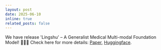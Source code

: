 ```yaml
---
layout: post
date: 2025-06-10
inline: true
related_posts: false
---
```

We have release 'Lingshu' – A Generalist Medical Multi-modal Foundation Model! 🚀🚀🚀 Check here for more details: [Paper](https://arxiv.org/abs/2506.07044), [Huggingface](https://huggingface.co/lingshu-medical-mllm).

